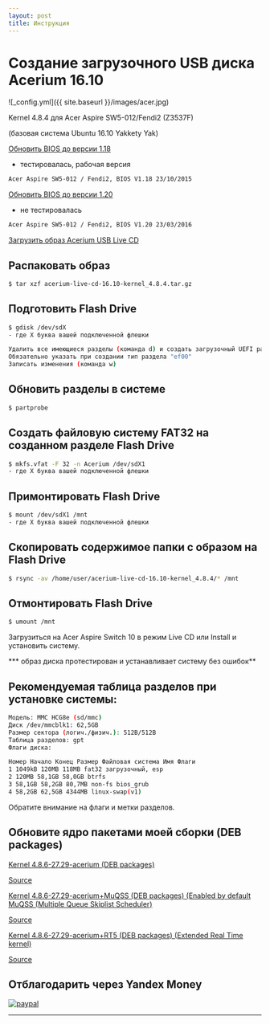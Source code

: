 ```yaml
---
layout: post
title: Инструкция
---
```


# Создание загрузочного USB диска Acerium 16.10


![_config.yml]({{ site.baseurl }}/images/acer.jpg)


 Kernel 4.8.4 для Acer Aspire SW5-012/Fendi2 (Z3537F)


(базовая система Ubuntu 16.10 Yakkety Yak)


[Обновить BIOS до версии 1.18](http://global-download.acer.com/GDFiles/BIOS/BIOS/BIOS_Acer_1.18_A_A.zip?acerid=635811629128805837&Step1=NOTEBOOK&Step2=ASPIRE%20SWITCH&Step3=SW5-012&OS=ALL&LC=ru&BC=ACER&SC=EMEA_23)
- тестировалась, рабочая версия

```bash
Acer Aspire SW5-012 / Fendi2, BIOS V1.18 23/10/2015
```

[Обновить BIOS до версии 1.20](http://global-download.acer.com/GDFiles/BIOS/BIOS/BIOS_Acer_1.20_A_A.zip?acerid=635943075181893127&Step1=NOTEBOOK&Step2=ASPIRE%20SWITCH&Step3=SW5-012&OS=ALL&LC=ru&BC=ACER&SC=EMEA_23)
- не тестировалась

```bash
Acer Aspire SW5-012 / Fendi2, BIOS V1.20 23/03/2016
```


[Загрузить образ Acerium USB Live CD](https://yadi.sk/d/6Weff6cvxq6dk)


## Распаковать образ
```bash
$ tar xzf acerium-live-cd-16.10-kernel_4.8.4.tar.gz
```

## Подготовить Flash Drive
```bash
$ gdisk /dev/sdX
- где X буква вашей подключенной флешки

Удалить все имеющиеся разделы (команда d) и создать загрузочный UEFI раздел (команда n)
Обязательно указать при создании тип раздела "ef00"
Записать изменения (команда w)
```

## Обновить разделы в системе
```bash
$ partprobe
```

## Создать файловую систему FAT32 на созданном разделе Flash Drive
```bash
$ mkfs.vfat -F 32 -n Acerium /dev/sdX1
- где X буква вашей подключенной флешки
```

## Примонтировать Flash Drive
```bash
$ mount /dev/sdX1 /mnt
- где X буква вашей подключенной флешки
```

## Скопировать содержимое папки с образом на Flash Drive
```bash
$ rsync -av /home/user/acerium-live-cd-16.10-kernel_4.8.4/* /mnt
```

## Отмонтировать Flash Drive
```bash
$ umount /mnt
```

Загрузиться на Acer Aspire Switch 10 в режим Live CD или Install и установить систему.

*** образ диска протестирован и устанавливает систему без ошибок**

## Рекомендуемая таблица разделов при установке системы:
```bash
Модель: MMC HCG8e (sd/mmc)
Диск /dev/mmcblk1: 62,5GB
Размер сектора (логич./физич.): 512B/512B
Таблица разделов: gpt
Флаги диска: 

Номер Начало Конец Размер Файловая система Имя Флаги
1 1049kB 120MB 118MB fat32 загрузочный, esp
2 120MB 58,1GB 58,0GB btrfs
3 58,1GB 58,2GB 80,7MB non-fs bios_grub
4 58,2GB 62,5GB 4344MB linux-swap(v1)
```

Обратите внимание на флаги и метки разделов.

## Обновите ядро пакетами моей сборки (DEB packages)

[Kernel 4.8.6-27.29-acerium (DEB packages)](https://yadi.sk/d/YX_OhL4kxvJiK)

[Source](https://github.com/AndyLavr/Aspire-SW5-012_Kernel_4.8/tree/Ubuntu-4.8.6-27.29)

[Kernel 4.8.6-27.29-acerium+MuQSS (DEB packages) (Enabled by default MuQSS (Multiple Queue Skiplist Scheduler)](https://yadi.sk/d/PAjZUPdkxx9Df)

[Source](https://github.com/AndyLavr/Aspire-SW5-012_Kernel_4.8/tree/MuQSS-4.8.6-27.29)

[Kernel 4.8.6-27.29-acerium+RT5 (DEB packages) (Extended Real Time kernel)](https://yadi.sk/d/it5Dd6RHy484q)

[Source](https://github.com/AndyLavr/Aspire-SW5-012_Kernel_4.8/tree/Ubuntu-4.8.6-27.29-rt5)



## Отблагодарить через Yandex Money


[![paypal](https://www.paypalobjects.com/en_US/i/btn/btn_donateCC_LG.gif)](https://money.yandex.ru/to/410013794063623)


***
